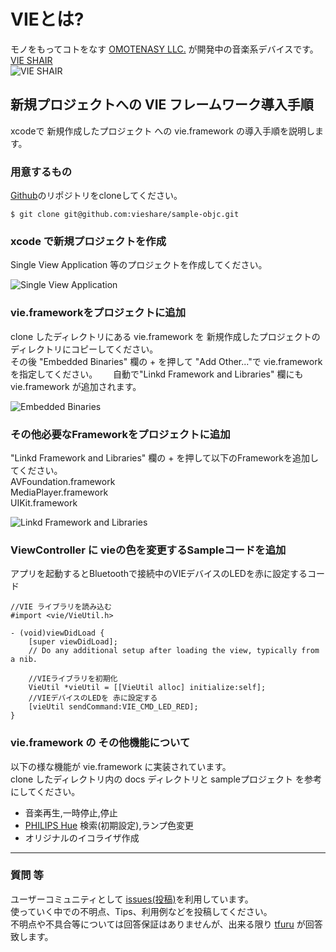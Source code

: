 # VIEとは?
モノをもってコトをなす [OMOTENASY LLC.](http://www.omotenasy.net) が開発中の音楽系デバイスです。    
[VIE SHAIR](vie.style)   
![VIE SHAIR](https://dl.dropboxusercontent.com/u/6674841/vie/docs/github/vie_device0.jpg)

## 新規プロジェクトへの VIE フレームワーク導入手順
xcodeで 新規作成したプロジェクト への vie.framework の導入手順を説明します。

### 用意するもの
[Github](https://github.com/vieshare/sample-objc)のリポジトリをcloneしてください。

```
$ git clone git@github.com:vieshare/sample-objc.git
```

### xcode で新規プロジェクトを作成
Single View Application 等のプロジェクトを作成してください。

![Single View Application](https://dl.dropboxusercontent.com/u/6674841/vie/docs/github/0.png)

### vie.frameworkをプロジェクトに追加
clone したディレクトリにある vie.framework を 新規作成したプロジェクトのディレクトリにコピーしてください。  
その後 "Embedded Binaries" 欄の + を押して "Add Other..."で vie.framework を指定してください。　　
自動で"Linkd Framework and Libraries" 欄にも vie.framework が追加されます。

![Embedded Binaries](https://dl.dropboxusercontent.com/u/6674841/vie/docs/github/1.png)

### その他必要なFrameworkをプロジェクトに追加
"Linkd Framework and Libraries" 欄の + を押して以下のFrameworkを追加してください。  
AVFoundation.framework  
MediaPlayer.framework  
UIKit.framework  

![Linkd Framework and Libraries](https://dl.dropboxusercontent.com/u/6674841/vie/docs/github/2.png)


### ViewController に vieの色を変更するSampleコードを追加
アプリを起動するとBluetoothで接続中のVIEデバイスのLEDを赤に設定するコード

``` 
//VIE ライブラリを読み込む
#import <vie/VieUtil.h>

- (void)viewDidLoad {
    [super viewDidLoad];
    // Do any additional setup after loading the view, typically from a nib.
    
    //VIEライブラリを初期化
    VieUtil *vieUtil = [[VieUtil alloc] initialize:self];
    //VIEデバイスのLEDを 赤に設定する
    [vieUtil sendCommand:VIE_CMD_LED_RED];
}

```

### vie.framework の その他機能について
以下の様な機能が vie.framework に実装されています。  
clone したディレクトリ内の docs ディレクトリと sampleプロジェクト を参考にしてください。  
- 音楽再生,一時停止,停止  
- [PHILIPS Hue](http://www2.meethue.com/ja-jp/) 検索(初期設定),ランプ色変更  
- オリジナルのイコライザ作成  

----
### 質問 等
ユーザーコミュニティとして [issues(投稿)](https://github.com/vieshare/sample-objc/issues)を利用しています。  
使っていく中での不明点、Tips、利用例などを投稿してください。   
不明点や不具合等については回答保証はありませんが、出来る限り [tfuru](https://github.com/tfuru) が回答致します。   


